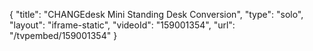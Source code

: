 {
    "title": "CHANGEdesk Mini Standing Desk Conversion",
    "type": "solo",
    "layout": "iframe-static",
    "videoId": "159001354",
    "url": "\/tvpembed\/159001354"
}